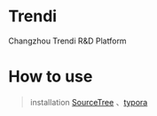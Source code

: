 # Trendi
Changzhou Trendi R&amp;D Platform

# How to use
> installation [SourceTree](https://www.sourcetreeapp.com/) 、[typora](https://typora.io/) 
> 
> 

